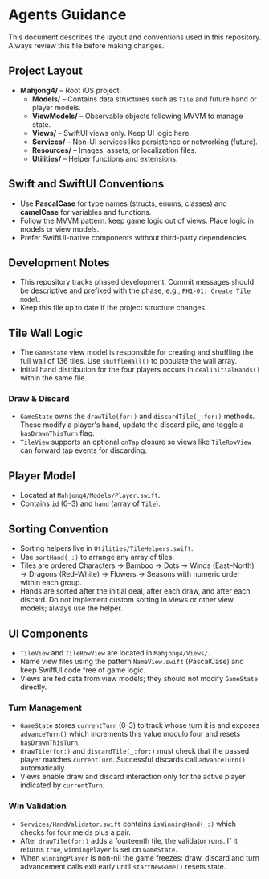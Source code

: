 # Agents Guidance

This document describes the layout and conventions used in this repository. Always review this file before making changes.

## Project Layout
- **Mahjong4/** – Root iOS project.
  - **Models/** – Contains data structures such as `Tile` and future hand or player models.
  - **ViewModels/** – Observable objects following MVVM to manage state.
  - **Views/** – SwiftUI views only. Keep UI logic here.
  - **Services/** – Non-UI services like persistence or networking (future).
  - **Resources/** – Images, assets, or localization files.
  - **Utilities/** – Helper functions and extensions.

## Swift and SwiftUI Conventions
- Use **PascalCase** for type names (structs, enums, classes) and **camelCase** for variables and functions.
- Follow the MVVM pattern: keep game logic out of views. Place logic in models or view models.
- Prefer SwiftUI-native components without third-party dependencies.

## Development Notes
- This repository tracks phased development. Commit messages should be descriptive and prefixed with the phase, e.g., `PH1-01: Create Tile model`.
- Keep this file up to date if the project structure changes.

## Tile Wall Logic
- The `GameState` view model is responsible for creating and shuffling the full wall of 136 tiles. Use `shuffleWall()` to populate the wall array.
- Initial hand distribution for the four players occurs in `dealInitialHands()` within the same file.

### Draw & Discard
- `GameState` owns the `drawTile(for:)` and `discardTile(_:for:)` methods. These modify a player's hand, update the discard pile, and toggle a `hasDrawnThisTurn` flag.
- `TileView` supports an optional `onTap` closure so views like `TileRowView` can forward tap events for discarding.

## Player Model
- Located at `Mahjong4/Models/Player.swift`.
- Contains `id` (0–3) and `hand` (array of `Tile`).

## Sorting Convention
- Sorting helpers live in `Utilities/TileHelpers.swift`.
- Use `sortHand(_:)` to arrange any array of tiles.
- Tiles are ordered Characters → Bamboo → Dots → Winds (East–North) → Dragons (Red–White) → Flowers → Seasons with numeric order within each group.
- Hands are sorted after the initial deal, after each draw, and after each discard. Do not implement custom sorting in views or other view models; always use the helper.

## UI Components
- `TileView` and `TileRowView` are located in `Mahjong4/Views/`.
- Name view files using the pattern `NameView.swift` (PascalCase) and keep SwiftUI code free of game logic.
- Views are fed data from view models; they should not modify `GameState` directly.

### Turn Management
- `GameState` stores `currentTurn` (0-3) to track whose turn it is and exposes `advanceTurn()` which increments this value modulo four and resets `hasDrawnThisTurn`.
- `drawTile(for:)` and `discardTile(_:for:)` must check that the passed player matches `currentTurn`. Successful discards call `advanceTurn()` automatically.
- Views enable draw and discard interaction only for the active player indicated by `currentTurn`.

### Win Validation
- `Services/HandValidator.swift` contains `isWinningHand(_:)` which checks for four melds plus a pair.
- After `drawTile(for:)` adds a fourteenth tile, the validator runs. If it returns `true`, `winningPlayer` is set on `GameState`.
- When `winningPlayer` is non-nil the game freezes: draw, discard and turn advancement calls exit early until `startNewGame()` resets state.
